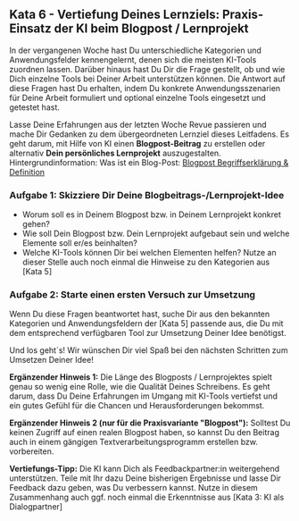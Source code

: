 ## Kata 6 - Vertiefung Deines Lernziels: Praxis-Einsatz der KI beim Blogpost / Lernprojekt
In der vergangenen Woche hast Du unterschiedliche Kategorien und Anwendungsfelder kennengelernt, denen sich die meisten KI-Tools zuordnen lassen. Darüber hinaus hast Du Dir die Frage gestellt, ob und wie Dich einzelne Tools bei Deiner Arbeit unterstützen können. Die Antwort auf diese Fragen hast Du erhalten, indem Du konkrete Anwendungsszenarien für Deine Arbeit formuliert und optional einzelne Tools eingesetzt und getestet hast.

Lasse Deine Erfahrungen aus der letzten Woche Revue passieren und mache Dir Gedanken zu dem übergeordneten Lernziel dieses Leitfadens. Es geht darum, mit Hilfe von KI einen **Blogpost-Beitrag** zu erstellen oder alternativ **Dein persönliches Lernprojekt** auszugestalten. Hintergrundinformation: Was ist ein Blog-Post: [Blogpost Begriffserklärung &amp; Definition](https://www.seo-analyse.com/seo-lexikon/b/blogpost/) 

### Aufgabe 1: Skizziere Dir Deine Blogbeitrags-/Lernprojekt-Idee

- Worum soll es in Deinem Blogpost bzw. in Deinem Lernprojekt konkret gehen?
- Wie soll Dein Blogpost bzw. Dein Lernprojekt aufgebaut sein und welche Elemente soll er/es beinhalten?
- Welche KI-Tools können Dir bei welchen Elementen helfen? Nutze an dieser Stelle auch noch einmal die Hinweise zu den Kategorien aus [Kata 5]

### Aufgabe 2: Starte einen ersten Versuch zur Umsetzung
Wenn Du diese Fragen beantwortet hast, suche Dir aus den bekannten Kategorien und Anwendungsfeldern der [Kata 5] passende aus, die Du mit dem entsprechend verfügbaren Tool zur Umsetzung Deiner Idee benötigst.

Und los geht´s! Wir wünschen Dir viel Spaß bei den nächsten Schritten zum Umsetzen Deiner Idee!

**Ergänzender Hinweis 1:** Die Länge des Blogposts / Lernprojektes spielt genau so wenig eine Rolle, wie die Qualität Deines Schreibens. Es geht darum, dass Du Deine Erfahrungen im Umgang mit KI-Tools vertiefst und ein gutes Gefühl für die Chancen und Herausforderungen bekommst.

**Ergänzender Hinweis 2 (nur für die Praxisvariante "Blogpost"):** Solltest Du keinen Zugriff auf einen realen Blogpost haben, so kannst Du den Beitrag auch in einem gängigen Textverarbeitungsprogramm erstellen bzw. vorbereiten.

**Vertiefungs-Tipp:** Die KI kann Dich als Feedbackpartner:in weitergehend unterstützen. Teile mit Ihr dazu Deine bisherigen Ergebnisse und lasse Dir Feedback dazu geben, was Du verbessern kannst. Nutze in diesem Zusammenhang auch ggf. noch einmal die Erkenntnisse aus [Kata 3: KI als Dialogpartner]
